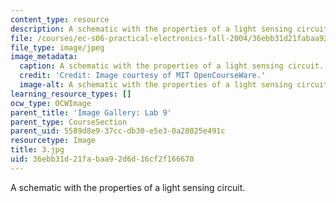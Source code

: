 ```yaml
---
content_type: resource
description: A schematic with the properties of a light sensing circuit.
file: /courses/ec-s06-practical-electronics-fall-2004/36ebb31d21fabaa92d6d16cf2f166670_3.jpg
file_type: image/jpeg
image_metadata:
  caption: A schematic with the properties of a light sensing circuit.
  credit: 'Credit: Image courtesy of MIT OpenCourseWare.'
  image-alt: A schematic with the properties of a light sensing circuit.
learning_resource_types: []
ocw_type: OCWImage
parent_title: 'Image Gallery: Lab 9'
parent_type: CourseSection
parent_uid: 5589d8e9-37cc-db30-e5e3-0a28025e491c
resourcetype: Image
title: 3.jpg
uid: 36ebb31d-21fa-baa9-2d6d-16cf2f166670
---
```

A schematic with the properties of a light sensing circuit.

